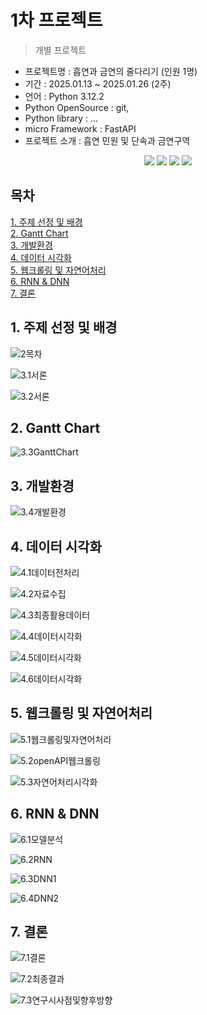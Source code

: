 # 1차 프로젝트
> 개별 프로젝트

- 프로젝트명 : 흡연과 금연의 줄다리기 (인원 1명)
- 기간 : 2025.01.13 ~ 2025.01.26 (2주)
- 언어 : Python 3.12.2
- Python OpenSource : git,
- Python library : ...
- micro Framework : FastAPI
- 프로젝트 소개 : 흡연 민원 및 단속과 금연구역

<div align=center>
  <img src="https://img.shields.io/badge/python-3776AB?style=for-the-badge&logo=python&logoColor=white"> 
  <img src="https://img.shields.io/badge/tensorflow-55ff55?style=for-the-badge&logo=fastapi&logoColor=white">
  <img src="https://img.shields.io/badge/Anaconda-44A833?style=for-the-badge&logo=Anaconda&logoColor=white"> 
  <img src="https://img.shields.io/badge/sklearn-55ff55?style=for-the-badge&logo=fastapi&logoColor=white">
</div>

## 목차
[1. 주제 선정 및 배경](https://github.com/sehyeon24/1stPersonalProject?tab=readme-ov-file#1-%EC%A3%BC%EC%A0%9C-%EC%84%A0%EC%A0%95-%EB%B0%8F-%EB%B0%B0%EA%B2%BD)<br>
[2. Gantt Chart](https://github.com/sehyeon24/1stPersonalProject?tab=readme-ov-file#2-gantt-chart)<br>
[3. 개발환경](https://github.com/sehyeon24/1stPersonalProject?tab=readme-ov-file#3-%EA%B0%9C%EB%B0%9C%ED%99%98%EA%B2%BD)<br>
[4. 데이터 시각화](https://github.com/sehyeon24/1stPersonalProject?tab=readme-ov-file#4-%EB%8D%B0%EC%9D%B4%ED%84%B0-%EC%8B%9C%EA%B0%81%ED%99%94)<br>
[5. 웹크롤링 및 자연어처리](https://github.com/sehyeon24/1stPersonalProject?tab=readme-ov-file#5-%EC%9B%B9%ED%81%AC%EB%A1%A4%EB%A7%81-%EB%B0%8F-%EC%9E%90%EC%97%B0%EC%96%B4%EC%B2%98%EB%A6%AC)<br>
[6. RNN & DNN](https://github.com/sehyeon24/1stPersonalProject?tab=readme-ov-file#6-rnn--dnn)<br>
[7. 결론](https://github.com/sehyeon24/1stPersonalProject?tab=readme-ov-file#7-%EA%B2%B0%EB%A1%A0)<br>

## 1. 주제 선정 및 배경
![2목차](https://github.com/user-attachments/assets/e52939e8-e480-4bb8-82d0-20327a334613)

![3.1서론](https://github.com/user-attachments/assets/201ae7f1-fd7f-4f46-9288-a4816157cfa3)

![3.2서론](https://github.com/user-attachments/assets/139ef07e-e1ee-43ab-b866-fd8132c58c80)
## 2. Gantt Chart
![3.3GanttChart](https://github.com/user-attachments/assets/35f68b04-ef5b-4605-9b47-75339f98e3c5)
## 3. 개발환경
![3.4개발환경](https://github.com/user-attachments/assets/07c695dc-e9b7-49b8-a909-6817e1a500f1)
## 4. 데이터 시각화
![4.1데이터전처리](https://github.com/user-attachments/assets/0575f83f-bc4a-478f-a1cb-4b0b1e0644a5)

![4.2자료수집](https://github.com/user-attachments/assets/f4cbfe93-95fa-468a-a2b1-eb52ccd72a11)

![4.3최종활용데이터](https://github.com/user-attachments/assets/bbd55477-0c03-43cd-8345-2b4f9c02510e)

![4.4데이터시각화](https://github.com/user-attachments/assets/d9bffbf5-b7d3-4b9e-9507-b1cf9ff789c7)

![4.5데이터시각화](https://github.com/user-attachments/assets/0468ba30-21a7-482e-891f-f6f0c8d0d320)

![4.6데이터시각화](https://github.com/user-attachments/assets/156d85b2-5f1d-4e9f-9d49-f5aa3650394a)
## 5. 웹크롤링 및 자연어처리
![5.1웹크롤링및자연어처리](https://github.com/user-attachments/assets/f69c8862-d454-49f0-8546-b281def2531e)

![5.2openAPI웹크롤링](https://github.com/user-attachments/assets/198ea54c-995b-4140-8816-ac4f758a1ae4)

![5.3자연어처리시각화](https://github.com/user-attachments/assets/c0ee68a1-d02c-4d24-a733-c8e9782ad6fa)
## 6. RNN & DNN
![6.1모델분석](https://github.com/user-attachments/assets/a64a8232-0e34-4565-a101-2500f66865e5)

![6.2RNN](https://github.com/user-attachments/assets/e531bb5f-cf42-4e2d-8e22-32948803475e)

![6.3DNN1](https://github.com/user-attachments/assets/1681b738-ede6-4a43-9ba9-1bce27569c5a)

![6.4DNN2](https://github.com/user-attachments/assets/cb59176d-0f5a-4528-bbac-f219672970f3)
## 7. 결론
![7.1결론](https://github.com/user-attachments/assets/bbd2655b-9ea4-4b5b-b013-e1a7007fd06c)

![7.2최종결과](https://github.com/user-attachments/assets/477e2e11-cd88-4998-bb36-fa136baf796b)

![7.3연구시사점및향후방향](https://github.com/user-attachments/assets/3bd7f918-9467-48ab-bad0-a378573cc3aa)